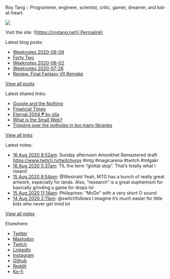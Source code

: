 Roy Tang :: Programmer, engineer, scientist, critic, gamer, dreamer, and kid-at-heart.

![](https://roytang.net/img/profile.jpg)

Visit the site: ![https://roytang.net](.Permalink)

Latest blog posts:
    

- [Weeknotes 2020-08-09](https://roytang.net/2020/08/weeknotes-08-09/)
- [Forty Two](https://roytang.net/2020/08/forty-two/)
- [Weeknotes 2020-08-02](https://roytang.net/2020/08/weeknotes-08-02/)
- [Weeknotes 2020-07-26](https://roytang.net/2020/07/weeknotes-07-26/)
- [Review: Final Fantasy VII Remake](https://roytang.net/2020/07/ff7r-review/)

[View all posts](https://roytang.net/blog)

Latest shared links:
    

- [Google and the Nothing](https://roytang.net/2020/08/google-and-the-nothing/)
- [Financial Times](https://roytang.net/2020/08/financial-times/)
- [Eternal 2004 ⁋ by olia](https://roytang.net/2020/08/eternal-2004-pp-by-olia/)
- [What is the Small Web?](https://roytang.net/2020/08/what-is-the-small-web/)
- [Tripping over the potholes in too many libraries](https://roytang.net/2020/08/tripping-over-the-potholes-in-too-many-libraries/)

[View all links](https://roytang.net/links)

Latest notes:
    

- [16 Aug 2020 8:52am](https://roytang.net/2020/08/1294919994816462849/): Sunday afternoon Amonkhet Remastered draft https://www.twitch.tv/twitchyroy #mtg #magicarena #twitch #mtgakr
- [16 Aug 2020 5:37am](https://roytang.net/2020/08/g1plnbb/): TIL the term “glottal stop”. That’s totally what I meant!
- [15 Aug 2020 9:54pm](https://roytang.net/2020/08/1294754419846701056/): @Westraid Yeah, MTG has a bunch of really great artwork, especially for lands. Also, &ldquo;research&rdquo; is a great euphemism for basically grinding a game for drops lol
- [15 Aug 2020 11:14am](https://roytang.net/2020/08/g1kj9db/): Philippines: &ldquo;McDo&rdquo; with a very short O sound
- [14 Aug 2020 2:11pm](https://roytang.net/2020/08/1294275419332423686/): @switchfollows I imagine it&rsquo;s much easier for little kids who never get tired lol

[View all notes](https://roytang.net/notes)

Elsewhere:

- [Twitter](https://twitter.com/roytang)
- [Mastodon](https://mastodon.technology/@roytang)
- [Twitch](https://twitch.tv/twitchyroy)
- [LinkedIn](https://www.linkedin.com/in/roytang)
- [Instagram](https://instagram.com/roytang0400)
- [Github](https://github.com/roytang)
- [Reddit](https://reddit.com/u/hungryroy)
- [Ko-fi](https://ko-fi.com/roytang)